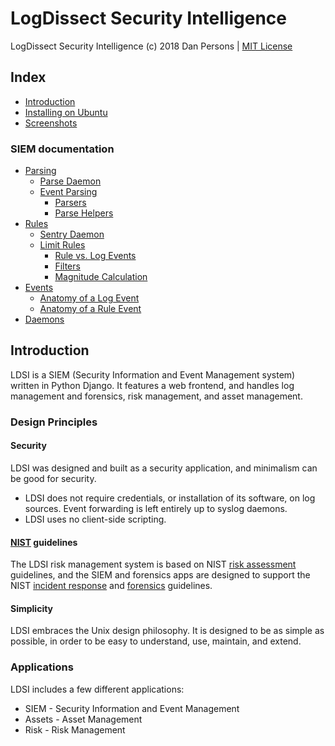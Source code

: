 # LogDissect Security Intelligence

LogDissect Security Intelligence (c) 2018 Dan Persons | [MIT License](../LICENSE)

## Index

- [Introduction](#introduction)
- [Installing on Ubuntu](doc/install-ubuntu.md)
- [Screenshots](doc/screenshots.md)
### SIEM documentation
- [Parsing](doc/parsing.md)
  - [Parse Daemon](doc/parsing.md/#parse-daemon)
  - [Event Parsing](doc/parsing.md/#event-parsing)
    - [Parsers](doc/parsing.md/#parsers)
    - [Parse Helpers](doc/parsing.md/#parse-helpers)
- [Rules](doc/rules.md)
  - [Sentry Daemon](doc/rules.md/#sentry-daemon)
  - [Limit Rules](doc/rules.md/#limit-rules)
    - [Rule vs. Log Events](doc/rules.md/#rule-vs-log-events)
    - [Filters](doc/rules.md/#filters)
    - [Magnitude Calculation](doc/rules.md/#magnitude-calculation)
- [Events](doc/events.md)
  - [Anatomy of a Log Event](doc/events.md/#anatomy-of-a-log-event)
  - [Anatomy of a Rule Event](doc/events.md/#anatomy-of-a-rule-event)
- [Daemons](doc/daemons.md)

## Introduction
LDSI is a SIEM (Security Information and Event Management system) written in Python Django. It features a web frontend, and handles log management and forensics, risk management, and asset management.

### Design Principles
#### Security
LDSI was designed and built as a security application, and minimalism can be good for security.

- LDSI does not require credentials, or installation of its software, on log sources. Event forwarding is left entirely up to syslog daemons.
- LDSI uses no client-side scripting.

#### [NIST](https://www.nist.gov/) guidelines
The LDSI risk management system is based on NIST [risk assessment](https://csrc.nist.gov/publications/detail/sp/800-30/rev-1/final) guidelines, and the SIEM and forensics apps are designed to support the NIST [incident response](https://csrc.nist.gov/publications/detail/sp/800-61/rev-2/final) and [forensics](https://csrc.nist.gov/publications/detail/sp/800-86/final) guidelines.

#### Simplicity
LDSI embraces the Unix design philosophy. It is designed to be as simple as possible, in order to be easy to understand, use, maintain, and extend.

### Applications
LDSI includes a few different applications:
- SIEM - Security Information and Event Management
- Assets - Asset Management
- Risk - Risk Management
